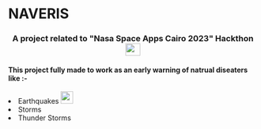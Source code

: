 # NAVERIS
<link rel="stylesheet" type="text/css" href="rm.css">
<h3 align="center">A project related to "Nasa Space Apps Cairo 2023" Hackthon <img src="https://png.pngtree.com/png-vector/20191113/ourmid/pngtree-winning-gold-cup-icon-flat-style-png-image_1977410.jpg" height = "25" width = "30"></img></h3>

<h4>This project fully made to work as an early warning of natrual diseaters like :-</h4>
  <li>Earthquakes <img src="[https://png.pngtree.com/png-clipart/20190614/original/pngtree-beautiful-earth-elements-png-image_3704319.jpg](https://static.vecteezy.com/system/resources/previews/018/887/528/original/earth-globe-icon-png.png)https://static.vecteezy.com/system/resources/previews/018/887/528/original/earth-globe-icon-png.png" width = 25 height = 25</li>
  <li>Storms</li>
  <li>Thunder Storms</li>


